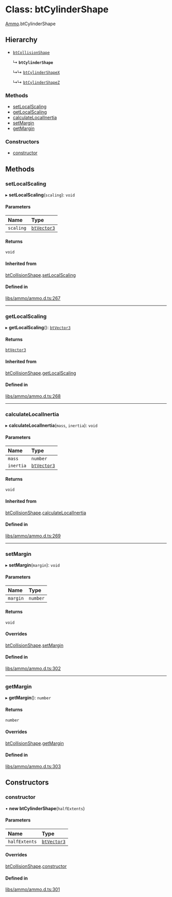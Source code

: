 # Class: btCylinderShape

[Ammo](../modules/Ammo.md).btCylinderShape

## Hierarchy

- [`btCollisionShape`](Ammo.btCollisionShape.md)

  ↳ **`btCylinderShape`**

  ↳↳ [`btCylinderShapeX`](Ammo.btCylinderShapeX.md)

  ↳↳ [`btCylinderShapeZ`](Ammo.btCylinderShapeZ.md)


### Methods

- [setLocalScaling](Ammo.btCylinderShape.md#setlocalscaling)
- [getLocalScaling](Ammo.btCylinderShape.md#getlocalscaling)
- [calculateLocalInertia](Ammo.btCylinderShape.md#calculatelocalinertia)
- [setMargin](Ammo.btCylinderShape.md#setmargin)
- [getMargin](Ammo.btCylinderShape.md#getmargin)

### Constructors

- [constructor](Ammo.btCylinderShape.md#constructor)

## Methods

### setLocalScaling

▸ **setLocalScaling**(`scaling`): `void`

#### Parameters

| Name | Type |
| :------ | :------ |
| `scaling` | [`btVector3`](Ammo.btVector3.md) |

#### Returns

`void`

#### Inherited from

[btCollisionShape](Ammo.btCollisionShape.md).[setLocalScaling](Ammo.btCollisionShape.md#setlocalscaling)

#### Defined in

[libs/ammo/ammo.d.ts:267](https://github.com/Orillusion/orillusion/blob/main/src/libs/ammo/ammo.d.ts#L267)

___

### getLocalScaling

▸ **getLocalScaling**(): [`btVector3`](Ammo.btVector3.md)

#### Returns

[`btVector3`](Ammo.btVector3.md)

#### Inherited from

[btCollisionShape](Ammo.btCollisionShape.md).[getLocalScaling](Ammo.btCollisionShape.md#getlocalscaling)

#### Defined in

[libs/ammo/ammo.d.ts:268](https://github.com/Orillusion/orillusion/blob/main/src/libs/ammo/ammo.d.ts#L268)

___

### calculateLocalInertia

▸ **calculateLocalInertia**(`mass`, `inertia`): `void`

#### Parameters

| Name | Type |
| :------ | :------ |
| `mass` | `number` |
| `inertia` | [`btVector3`](Ammo.btVector3.md) |

#### Returns

`void`

#### Inherited from

[btCollisionShape](Ammo.btCollisionShape.md).[calculateLocalInertia](Ammo.btCollisionShape.md#calculatelocalinertia)

#### Defined in

[libs/ammo/ammo.d.ts:269](https://github.com/Orillusion/orillusion/blob/main/src/libs/ammo/ammo.d.ts#L269)

___

### setMargin

▸ **setMargin**(`margin`): `void`

#### Parameters

| Name | Type |
| :------ | :------ |
| `margin` | `number` |

#### Returns

`void`

#### Overrides

[btCollisionShape](Ammo.btCollisionShape.md).[setMargin](Ammo.btCollisionShape.md#setmargin)

#### Defined in

[libs/ammo/ammo.d.ts:302](https://github.com/Orillusion/orillusion/blob/main/src/libs/ammo/ammo.d.ts#L302)

___

### getMargin

▸ **getMargin**(): `number`

#### Returns

`number`

#### Overrides

[btCollisionShape](Ammo.btCollisionShape.md).[getMargin](Ammo.btCollisionShape.md#getmargin)

#### Defined in

[libs/ammo/ammo.d.ts:303](https://github.com/Orillusion/orillusion/blob/main/src/libs/ammo/ammo.d.ts#L303)

## Constructors

### constructor

• **new btCylinderShape**(`halfExtents`)

#### Parameters

| Name | Type |
| :------ | :------ |
| `halfExtents` | [`btVector3`](Ammo.btVector3.md) |

#### Overrides

[btCollisionShape](Ammo.btCollisionShape.md).[constructor](Ammo.btCollisionShape.md#constructor)

#### Defined in

[libs/ammo/ammo.d.ts:301](https://github.com/Orillusion/orillusion/blob/main/src/libs/ammo/ammo.d.ts#L301)
